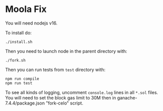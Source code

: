 # Moola Fix

You will need nodejs v16.

To install do:
```
./install.sh
```

Then you need to launch node in the parent directory with:

```
./fork.sh
```

Then you can run tests from `test` directory with:
```
npm run compile
npm run test
```

To see all kinds of logging, uncomment `console.log` lines in all `*.sol` files. You will need to set the block gas limit to 30M then in ganache-7.4.4/package.json "fork-celo" script.
